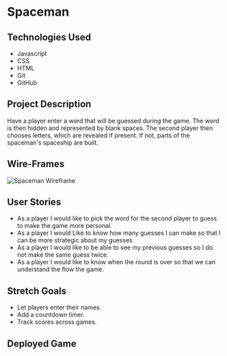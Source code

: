 # Spaceman

## Technologies Used

- Javascript
- CSS
- HTML
- Git
- GitHub

## Project Description

Have a player enter a word that will be guessed during the game. The word is then hidden and represented by blank spaces. The second player then chooses letters, which are revealed if present. If not, parts of the spaceman's spaceship are built.

## Wire-Frames

![Spaceman Wireframe](https://i.imgur.com/2zAktIH.png)

## User Stories

- As a player I would like to pick the word for the second player to guess to make the game more personal.
- As a player I would Like to know how many guesses I can make so that I can be more strategic about my guesses.
- As a player I would like to be able to see my previous guesses so I do not make the same guess twice.
- As a player I would like to know when the round is over so that we can understand the flow the game.

## Stretch Goals

- Let players enter their names.
- Add a countdown timer.
- Track scores across games.

## Deployed Game
